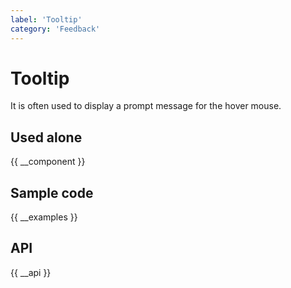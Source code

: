 ```yaml
---
label: 'Tooltip'
category: 'Feedback'
---
```


# Tooltip

It is often used to display a prompt message for the hover mouse.

## Used alone

{{ __component }}

## Sample code

{{ __examples }}

## API

{{ __api }}
